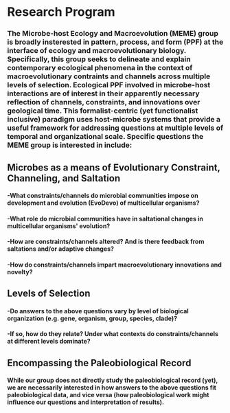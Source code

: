 # Research Program

### The Microbe-host Ecology and Macroevolution (MEME) group is broadly insterested in pattern, process, and form (PPF) at the interface of ecology and macroevolutionary biology. Specifically, this group seeks to delineate and explain contemporary ecological phenomena in the context of macroevolutionary contraints and channels across multiple levels of selection. Ecological PPF involved in microbe-host interactions are of interest in their apparently necessary reflection of channels, constraints, and innovations over geological time. This formalist-centric (yet functionalist inclusive) paradigm uses host-microbe systems that provide a useful framework for addressing questions at multiple levels of temporal and organizational scale. Specific questions the MEME group is interested in include:

## Microbes as a means of Evolutionary Constraint, Channeling, and Saltation

#### -What constraints/channels do microbial communities impose on development and evolution (EvoDevo) of multicellular organisms? 
#### -What role do microbial communities have in saltational changes in multicellular organisms' evolution?
#### -How are constraints/channels altered? And is there feedback from saltations and/or adaptive changes?
#### -How do constraints/channels impart macroevolutionary innovations and novelty?

## Levels of Selection
 
#### -Do answers to the above questions vary by level of biological organization (e.g. gene, organism, group, species, clade)?
#### -If so, how do they relate? Under what contexts do constraints/channels at different levels dominate?

## Encompassing the Paleobiological Record

#### While our group does not directly study the paleobiological record (yet), we are necessarily interested in how answers to the above questions fit paleobiological data, and vice versa (how paleobiological work might influence our questions and interpretation of results).
